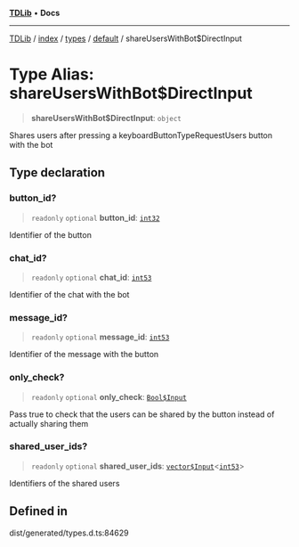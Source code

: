 [**TDLib**](../../../../../../README.md) • **Docs**

***

[TDLib](../../../../../../modules.md) / [index](../../../../../README.md) / [types](../../../README.md) / [default](../README.md) / shareUsersWithBot$DirectInput

# Type Alias: shareUsersWithBot$DirectInput

> **shareUsersWithBot$DirectInput**: `object`

Shares users after pressing a keyboardButtonTypeRequestUsers button with the bot

## Type declaration

### button\_id?

> `readonly` `optional` **button\_id**: [`int32`](int32.md)

Identifier of the button

### chat\_id?

> `readonly` `optional` **chat\_id**: [`int53`](int53.md)

Identifier of the chat with the bot

### message\_id?

> `readonly` `optional` **message\_id**: [`int53`](int53.md)

Identifier of the message with the button

### only\_check?

> `readonly` `optional` **only\_check**: [`Bool$Input`](Bool$Input.md)

Pass true to check that the users can be shared by the button instead of actually sharing them

### shared\_user\_ids?

> `readonly` `optional` **shared\_user\_ids**: [`vector$Input`](vector$Input.md)\<[`int53`](int53.md)\>

Identifiers of the shared users

## Defined in

dist/generated/types.d.ts:84629
